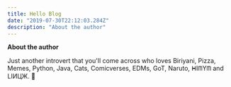 ```yaml
---
title: Hello Blog
date: "2019-07-30T22:12:03.284Z"
description: "About the author"
---
```


<b>About the author</b>

Just another introvert that you'll come across who loves Biriyani, Pizza, Memes, Python, Java, Cats, Comicverses, EDMs, GoT, Naruto, ᕼIᗰYᗰ and LIИЦЖ. 🌚
